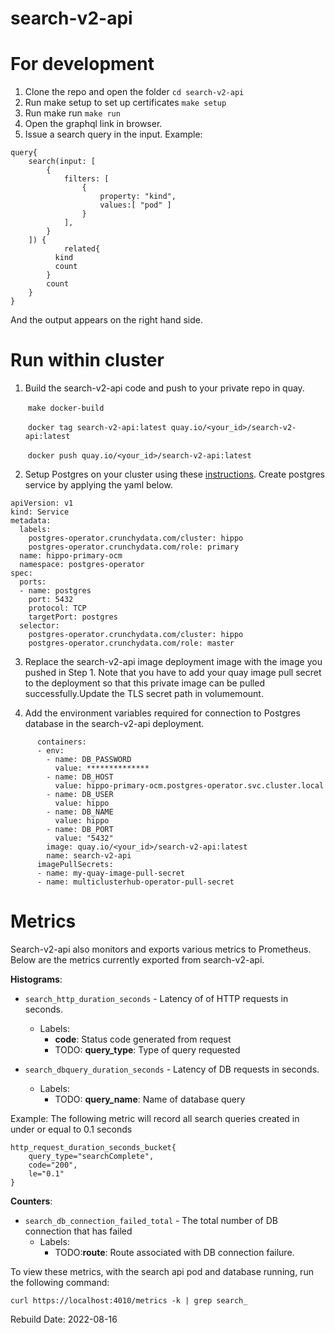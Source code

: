 # search-v2-api
For development
===============
1. Clone the repo and open the folder
`cd search-v2-api`
2. Run make setup to set up certificates
`make setup`
3. Run make run
`make run`
4. Open the graphql link in browser.
5. Issue a search query in the input.
Example:
```
query{
    search(input: [
        {
            filters: [
                {
                    property: "kind",
                    values:[ "pod" ]
                }
            ],
        }
    ]) {
    		related{
          kind
          count
        }
        count 
    }
}
```
And the output appears on the right hand side.


  
Run within cluster
==================

1. Build the search-v2-api code and push to your private repo in quay.

   &nbsp;`make docker-build`

   &nbsp;`docker tag search-v2-api:latest quay.io/<your_id>/search-v2-api:latest`  

   &nbsp;`docker push quay.io/<your_id>/search-v2-api:latest`  

2. Setup Postgres on your cluster using these [instructions](https://access.crunchydata.com/documentation/postgres-operator/v5/quickstart/). Create postgres service by applying the yaml below.
```
apiVersion: v1
kind: Service
metadata:
  labels:
    postgres-operator.crunchydata.com/cluster: hippo
    postgres-operator.crunchydata.com/role: primary
  name: hippo-primary-ocm
  namespace: postgres-operator
spec:
  ports:
  - name: postgres
    port: 5432
    protocol: TCP
    targetPort: postgres
  selector:
    postgres-operator.crunchydata.com/cluster: hippo
    postgres-operator.crunchydata.com/role: master
```

3. Replace the search-v2-api image deployment image with the image you pushed in Step 1. Note that you have to add your quay image pull secret to the deployment so that this private image can be pulled successfully.Update the TLS secret path in volumemount.

4. Add the environment variables required for connection to Postgres database in the search-v2-api deployment.

```
      containers:
      - env:
        - name: DB_PASSWORD
          value: **************
        - name: DB_HOST
          value: hippo-primary-ocm.postgres-operator.svc.cluster.local
        - name: DB_USER
          value: hippo
        - name: DB_NAME
          value: hippo
        - name: DB_PORT
          value: "5432"
        image: quay.io/<your_id>/search-v2-api:latest
        name: search-v2-api
      imagePullSecrets:
      - name: my-quay-image-pull-secret
      - name: multiclusterhub-operator-pull-secret
```



Metrics
==================

Search-v2-api also monitors and exports various metrics to Prometheus. Below are the metrics currently exported from search-v2-api.

**Histograms**:

* `search_http_duration_seconds` - Latency of of HTTP requests in seconds.
  * Labels:
    * **code**: Status code generated from request
    * TODO: **query_type**: Type of query requested 

* `search_dbquery_duration_seconds` - Latency of DB requests in seconds.
  * Labels:
    * TODO: **query_name**: Name of database query

Example: The following metric will record all search queries created in under or equal to 0.1 seconds
```
http_request_duration_seconds_bucket{
    query_type="searchComplete",
    code="200",
    le="0.1"
}
```
**Counters**:

* `search_db_connection_failed_total` - The total number of DB connection that has failed
  * Labels:
    * TODO:**route**: Route associated with DB connection failure.


To view these metrics, with the search api pod and database running, run the following command:

`curl https://localhost:4010/metrics -k | grep search_`



Rebuild Date: 2022-08-16
